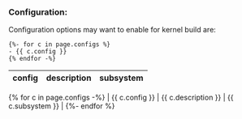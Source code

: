 ### Configuration:

Configuration options may want to enable for kernel build are:


```
{%- for c in page.configs %}
- {{ c.config }}
{% endfor -%}
```

| config | description | subsystem |
---------|-------------|-----------|
{% for c in page.configs -%}
| {{ c.config }} | {{ c.description }} | {{ c.subsystem }} |
{%- endfor %}


